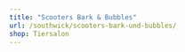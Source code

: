 ```yaml
---
title: "Scooters Bark & Bubbles"
url: /southwick/scooters-bark-und-bubbles/
shop: Tiersalon
---
```

